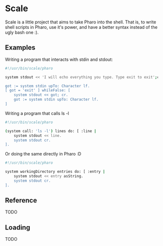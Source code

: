 Scale
=====

Scale is a little project that aims to take Pharo into the shell. That is, to write shell scripts in Pharo, use it's power, and have a better syntax instead of the ugly bash one :).

Examples
-------

Writing a program that interacts with stdin and stdout:

```bash
#!/usr/bin/scale/pharo

system stdout << 'I will echo everything you type. Type exit to exit';cr;cr.

got := system stdin upTo: Character lf.
[ got = 'exit' ] whileFalse: [
	system stdout << got; cr.
	got := system stdin upTo: Character lf.
]
```

Writing a program that calls ls -l

```bash
#!/usr/bin/scale/pharo

(system call: 'ls -l') lines do: [ :line |
	system stdout << line.
	system stdout cr.
].
```

Or doing the same directly in Pharo :D

```bash
#!/usr/bin/scale/pharo

system workingDirectory entries do: [ :entry |
	system stdout << entry asString.
	system stdout cr.
].
```

Reference
-------
TODO

Loading
-------

TODO